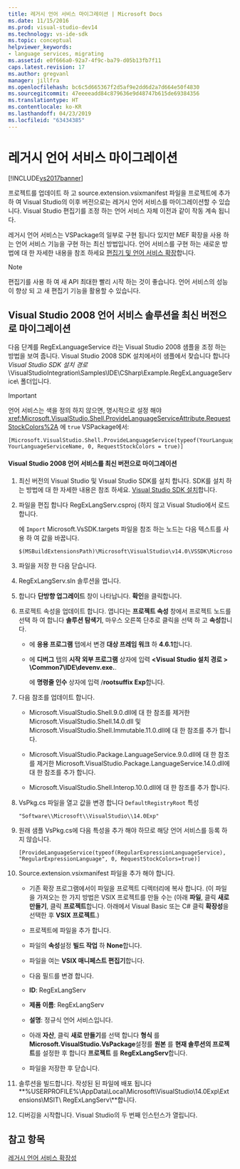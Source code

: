 ```yaml
---
title: 레거시 언어 서비스 마이그레이션 | Microsoft Docs
ms.date: 11/15/2016
ms.prod: visual-studio-dev14
ms.technology: vs-ide-sdk
ms.topic: conceptual
helpviewer_keywords:
- language services, migrating
ms.assetid: e0f666a0-92a7-4f9c-ba79-d05b13fb7f11
caps.latest.revision: 17
ms.author: gregvanl
manager: jillfra
ms.openlocfilehash: bc6c5d665367f2d5af9e2dd6d2a7d664e50f4830
ms.sourcegitcommit: 47eeeeadd84c879636e9d48747b615de69384356
ms.translationtype: HT
ms.contentlocale: ko-KR
ms.lasthandoff: 04/23/2019
ms.locfileid: "63434385"
---
```

# <a name="migrating-a-legacy-language-service"></a>레거시 언어 서비스 마이그레이션
[!INCLUDE[vs2017banner](../../includes/vs2017banner.md)]

프로젝트를 업데이트 하 고 source.extension.vsixmanifest 파일을 프로젝트에 추가 하 여 Visual Studio의 이후 버전으로는 레거시 언어 서비스를 마이그레이션할 수 있습니다. Visual Studio 편집기를 조정 하는 언어 서비스 자체 이전과 같이 작동 계속 됩니다.  
  
 레거시 언어 서비스는 VSPackage의 일부로 구현 됩니다 있지만 MEF 확장을 사용 하는 언어 서비스 기능을 구현 하는 최신 방법입니다. 언어 서비스를 구현 하는 새로운 방법에 대 한 자세한 내용을 참조 하세요 [편집기 및 언어 서비스 확장](../../extensibility/editor-and-language-service-extensions.md)합니다.  
  
> [!NOTE]
> 편집기를 사용 하 여 새 API 최대한 빨리 시작 하는 것이 좋습니다. 언어 서비스의 성능이 향상 되 고 새 편집기 기능을 활용할 수 있습니다.  
  
## <a name="migrating-a-visual-studio-2008-language-service-solution-to-a-later-version"></a>Visual Studio 2008 언어 서비스 솔루션을 최신 버전으로 마이그레이션  
 다음 단계를 RegExLanguageService 라는 Visual Studio 2008 샘플을 조정 하는 방법을 보여 줍니다. Visual Studio 2008 SDK 설치에서이 샘플에서 찾습니다 합니다 *Visual Studio SDK 설치 경로*\VisualStudioIntegration\Samples\IDE\CSharp\Example.RegExLanguageService\ 폴더입니다.  
  
> [!IMPORTANT]
> 언어 서비스는 색을 정의 하지 않으면, 명시적으로 설정 해야 <xref:Microsoft.VisualStudio.Shell.ProvideLanguageServiceAttribute.RequestStockColors%2A> 에 `true` VSPackage에서:  
  
```  
[Microsoft.VisualStudio.Shell.ProvideLanguageService(typeof(YourLanguageService), YourLanguageServiceName, 0, RequestStockColors = true)]  
```  
  
#### <a name="to-migrate-a-visual-studio-2008-language-service-to-a-later-version"></a>Visual Studio 2008 언어 서비스를 최신 버전으로 마이그레이션  
  
1. 최신 버전의 Visual Studio 및 Visual Studio SDK를 설치 합니다. SDK를 설치 하는 방법에 대 한 자세한 내용은 참조 하세요. [Visual Studio SDK 설치](../../extensibility/installing-the-visual-studio-sdk.md)합니다.  
  
2. 파일을 편집 합니다 RegExLangServ.csproj (하지 않고 Visual Studio에서 로드 합니다.  
  
     에 `Import` Microsoft.VsSDK.targets 파일을 참조 하는 노드는 다음 텍스트를 사용 하 여 값을 바꿉니다.  
  
    ```  
    $(MSBuildExtensionsPath)\Microsoft\VisualStudio\v14.0\VSSDK\Microsoft.VsSDK.targets  
    ```  
  
3. 파일을 저장 한 다음 닫습니다.  
  
4. RegExLangServ.sln 솔루션을 엽니다.  
  
5. 합니다 **단방향 업그레이드** 창이 나타납니다. **확인**을 클릭합니다.  
  
6. 프로젝트 속성을 업데이트 합니다. 엽니다는 **프로젝트 속성** 창에서 프로젝트 노드를 선택 하 여 합니다 **솔루션 탐색기**, 마우스 오른쪽 단추로 클릭을 선택 하 고 **속성**합니다.  
  
    - 에 **응용 프로그램** 탭에서 변경 **대상 프레임 워크** 하 **4.6.1**합니다.  
  
    - 에 **디버그** 탭의 **시작 외부 프로그램** 상자에 입력  **\<Visual Studio 설치 경로 > \Common7\IDE\devenv.exe.**.  
  
         에 **명령줄 인수** 상자에 입력 /**rootsuffix Exp**합니다.  
  
7. 다음 참조를 업데이트 합니다.  
  
    - Microsoft.VisualStudio.Shell.9.0.dll에 대 한 참조를 제거한 Microsoft.VisualStudio.Shell.14.0.dll 및 Microsoft.VisualStudio.Shell.Immutable.11.0.dll에 대 한 참조를 추가 합니다.  
  
    - Microsoft.VisualStudio.Package.LanguageService.9.0.dll에 대 한 참조를 제거한 Microsoft.VisualStudio.Package.LanguageService.14.0.dll에 대 한 참조를 추가 합니다.  
  
    - Microsoft.VisualStudio.Shell.Interop.10.0.dll에 대 한 참조를 추가 합니다.  
  
8. VsPkg.cs 파일을 열고 값을 변경 합니다 `DefaultRegistryRoot` 특성  
  
    ```  
    "Software\\Microsoft\\VisualStudio\\14.0Exp"  
    ```  
  
9. 원래 샘플 VsPkg.cs에 다음 특성을 추가 해야 하므로 해당 언어 서비스를 등록 하지 않습니다.  
  
    ```  
    [ProvideLanguageService(typeof(RegularExpressionLanguageService), "RegularExpressionLanguage", 0, RequestStockColors=true)]  
    ```  
  
10. Source.extension.vsixmanifest 파일을 추가 해야 합니다.  
  
    - 기존 확장 프로그램에서이 파일을 프로젝트 디렉터리에 복사 합니다. (이 파일을 가져오는 한 가지 방법은 VSIX 프로젝트를 만들 수는 (아래 **파일**, 클릭 **새로 만들기**, 클릭 **프로젝트**합니다. 아래에서 Visual Basic 또는 C# 클릭 **확장성**을 선택한 후 **VSIX 프로젝트**.)  
  
    - 프로젝트에 파일을 추가 합니다.  
  
    - 파일의 **속성**설정 **빌드 작업** 하 **None**합니다.  
  
    - 파일을 여는 **VSIX 매니페스트 편집기**합니다.  
  
    - 다음 필드를 변경 합니다.  
  
    - **ID**: RegExLangServ  
  
    - **제품 이름**: RegExLangServ  
  
    - **설명**: 정규식 언어 서비스입니다.  
  
    - 아래 **자산**, 클릭 **새로 만들기**를 선택 합니다 **형식** 를 **Microsoft.VisualStudio.VsPackage**설정를 **원본** 를 **현재 솔루션의 프로젝트**를 설정한 후 합니다 **프로젝트** 를 **RegExLangServ**합니다.  
  
    - 파일을 저장한 후 닫습니다.  
  
11. 솔루션을 빌드합니다. 작성된 된 파일에 배포 됩니다 **%USERPROFILE%\AppData\Local\Microsoft\VisualStudio\14.0Exp\Extensions\MSIT\ RegExLangServ\\**합니다.  
  
12. 디버깅을 시작합니다. Visual Studio의 두 번째 인스턴스가 열립니다.  
  
## <a name="see-also"></a>참고 항목  
 [레거시 언어 서비스 확장성](../../extensibility/internals/legacy-language-service-extensibility.md)
